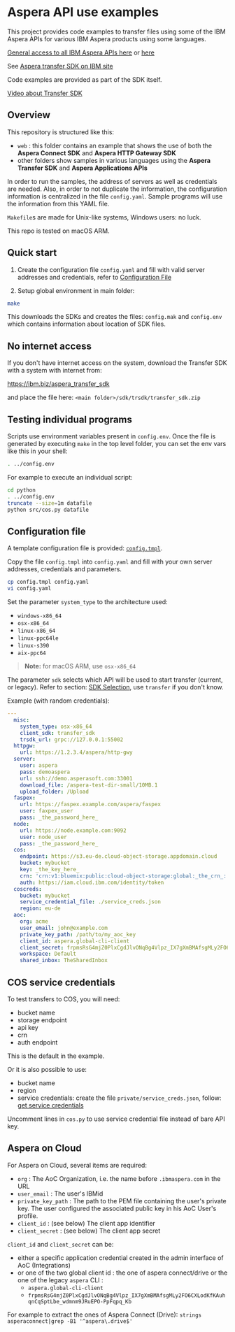 # Aspera API use examples

This project provides code examples to transfer files using some of the IBM Aspera APIs for various IBM Aspera products using some languages.

[General access to all IBM Aspera APIs here](https://developer.ibm.com/apis/catalog/?search=aspera) or [here](https://developer.ibm.com/?q=aspera&dwcontenttype[0]=APIs)

See [Aspera transfer SDK on IBM site](https://developer.ibm.com/apis/catalog?search=%22aspera%20transfer%20sdk%22)

Code examples are provided as part of the SDK itself.

[Video about Transfer SDK](https://higherlogicstream.s3.amazonaws.com/IMWUC/d5b91301-6aa1-5741-e083-2a9121d9d8a7_file.mp4)

## Overview

This repository is structured like this:

- `web` : this folder contains an example that shows the use of both the **Aspera Connect SDK** and **Aspera HTTP Gateway SDK**
- other folders show samples in various languages using the **Aspera Transfer SDK** and **Aspera Applications APIs**

In order to run the samples, the address of servers as well as credentials are needed.
Also, in order to not duplicate the information, the configuration information is centralized in the file `config.yaml`.
Sample programs will use the information from this YAML file.

`Makefile`s are made for Unix-like systems, Windows users: no luck.

This repo is tested on macOS ARM.

## Quick start

1. Create the configuration file `config.yaml` and fill with valid server addresses and credentials, refer to [Configuration File](#config)

1. Setup global environment in main folder:

```bash
make
```

This downloads the SDKs and creates the files: `config.mak` and `config.env` which contains information about location of SDK files.

## No internet access

If you don't have internet access on the system, download the Transfer SDK with a system with internet from:

<https://ibm.biz/aspera_transfer_sdk>

and place the file here: `<main folder>/sdk/trsdk/transfer_sdk.zip`

## Testing individual programs

Scripts use environment variables present in `config.env`.
Once the file is generated by executing `make` in the top level folder, you can set the env vars like this in your shell:

```bash
. ../config.env
```

For example to execute an individual script:

```bash
cd python
. ../config.env
truncate --size=1m datafile
python src/cos.py datafile
```

## <a id="config"></a>Configuration file

A template configuration file is provided: [`config.tmpl`](config.tmpl).

Copy the file `config.tmpl` into `config.yaml` and fill with your own server addresses, credentials and parameters.

```bash
cp config.tmpl config.yaml
vi config.yaml
```

Set the parameter `system_type` to the architecture used:

- `windows-x86_64`
- `osx-x86_64`
- `linux-x86_64`
- `linux-ppc64le`
- `linux-s390`
- `aix-ppc64`

> **Note:** for macOS ARM, use `osx-x86_64`

The parameter `sdk` selects which API will be used to start transfer (current, or legacy).
Refer to section: [SDK Selection](#sdk), use `transfer` if you don't know.

Example (with random credentials):

```yaml
---
  misc:
    system_type: osx-x86_64
    client_sdk: transfer_sdk
    trsdk_url: grpc://127.0.0.1:55002
  httpgw:
    url: https://1.2.3.4/aspera/http-gwy
  server:
    user: aspera
    pass: demoaspera
    url: ssh://demo.asperasoft.com:33001
    download_file: /aspera-test-dir-small/10MB.1
    upload_folder: /Upload
  faspex:
    url: https://faspex.example.com/aspera/faspex
    user: faxpex_user
    pass: _the_password_here_
  node:
    url: https://node.example.com:9092
    user: node_user
    pass: _the_password_here_
  cos:
    endpoint: https://s3.eu-de.cloud-object-storage.appdomain.cloud
    bucket: mybucket
    key: _the_key_here_
    crn: 'crn:v1:bluemix:public:cloud-object-storage:global:_the_crn_::'
    auth: https://iam.cloud.ibm.com/identity/token
  coscreds:
    bucket: mybucket
    service_credential_file: ./service_creds.json
    region: eu-de
  aoc:
    org: acme
    user_email: john@example.com
    private_key_path: /path/to/my_aoc_key
    client_id: aspera.global-cli-client
    client_secret: frpmsRsG4mjZ0PlxCgdJlvONqBg4Vlpz_IX7gXmBMAfsgMLy2FO6CXLodKfKAuhqnCqSptLbe_wdmnm9JRuEPO-PpFqpq_Kb
    workspace: Default
    shared_inbox: TheSharedInbox
```

## COS service credentials

To test transfers to COS, you will need:

- bucket name
- storage endpoint
- api key
- crn
- auth endpoint

This is the default in the example.

Or it is also possible to use:

- bucket name
- region
- service credentials: create the file `private/service_creds.json`, follow: [get service credentials](https://www.rubydoc.info/gems/aspera-cli#using-service-credential-file)

Uncomment lines in `cos.py` to use service credential file instead of bare API key.

## Aspera on Cloud

For Aspera on Cloud, several items are required:

- `org` : The AoC Organization, i.e. the name before `.ibmaspera.com` in the URL
- `user_email` : The user's IBMid
- `private_key_path` : The path to the PEM file containing the user's private key. The user configured the associated public key in his AoC User's profile.
- `client_id` : (see below) The client app identifier
- `client_secret` : (see below) The client app secret

`client_id` and `client_secret` can be:

- either a specific application credential created in the admin interface of AoC (Integrations)
- or one of the two global client id : the one of aspera connect/drive or the one of the legacy `aspera` CLI :
  - `aspera.global-cli-client`
  - `frpmsRsG4mjZ0PlxCgdJlvONqBg4Vlpz_IX7gXmBMAfsgMLy2FO6CXLodKfKAuhqnCqSptLbe_wdmnm9JRuEPO-PpFqpq_Kb`

For example to extract the ones of Aspera Connect (Drive): `strings asperaconnect|grep -B1 '^aspera\.drive$'`
